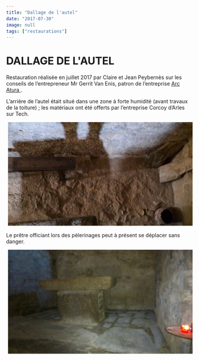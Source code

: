 ```yaml
---
title: "Dallage de l'autel"
date: "2017-07-30"
image: null
tags: ["restaurations"]
---
```


# DALLAGE DE L'AUTEL

Restauration réalisée en juillet 2017 par Claire et Jean Peybernès sur les conseils de l’entrepreneur Mr Gerrit Van Enis, patron de l’entreprise
<a href="http://arc-atura-restaurationdubaticatalan.blogspot.fr/">
Arc Atura
</a>.

L’arrière de l’autel était situé dans une zone à forte humidité (avant travaux de la toiture) ; les matériaux ont été offerts par l’entreprise Corcoy d’Arles sur Tech.

<img
  alt
  src="/images/dallage-2.jpg"
  style="
    width: 500px;
    height: 281px;
    margin-right: 5px;
    margin-left: 5px;
"
/>

Le prêtre officiant lors des pèlerinages peut à présent se déplacer sans danger.

<img
  alt
  src="/images/dallage-fin.jpg"
  style="
    width: 500px;
    height: 282px;
    margin-right: 5px;
    margin-left: 5px;
  "
/>
